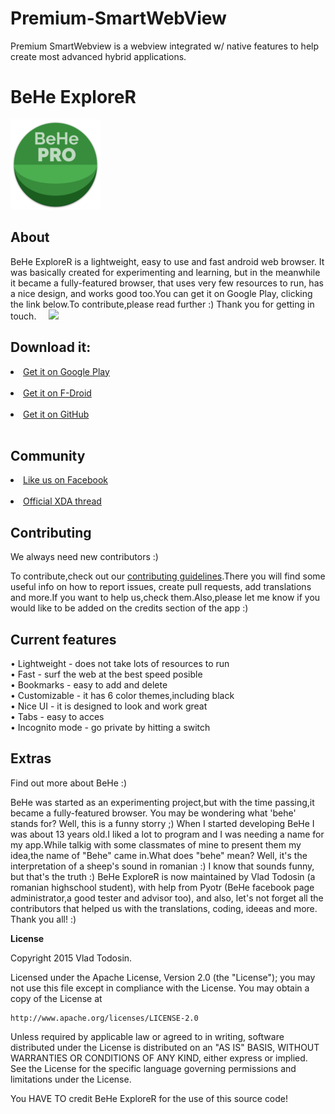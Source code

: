 # Premium-SmartWebView
Premium SmartWebview is a webview integrated w/ native features to help create most advanced hybrid applications.
# BeHe ExploreR
<img src="https://github.com/VladThodo/behe-explorer/blob/master/app/src/main/res/mipmap-xxhdpi/ic_launcher.png"></img>
## About
BeHe ExploreR is a lightweight, easy to use and fast android web browser. It was basically created for experimenting and learning, but in the meanwhile it became a fully-featured browser, that uses very few resources to run, has a nice design, and works good too.You can get it on Google Play, clicking the link below.To contribute,please read further :) Thank you for getting in touch.  	&nbsp;	&nbsp;
<img src="https://travis-ci.org/VladThodo/behe-explorer.svg?branch=master"/>
<h2> Download it: </h2>
<li><a href="https://play.google.com/store/apps/details?id=com.vlath.beheexplorerfree">Get it on Google Play</a></li>
<br>
<li><a href="https://f-droid.org/repository/browse/?fdid=com.vlath.beheexplorer">Get it on F-Droid</a></li>
<br>
<li><a href="https://github.com/VladThodo/behe-explorer/releases/tag/v2.0.1">Get it on GitHub</a></li>
<br>
<h2> Community </h2>
<li><a href="https://www.facebook.com/TodoStudios/">Like us on Facebook</a></li>
<br>
<li><a href="https://forum.xda-developers.com/android/apps-games/app4-0-behe-explorer-internet-browser-t3313025">Official XDA thread</a></li>
<h2> Contributing </h2>
  <p>We always need new contributors :)</p>
  <p>To contribute,check out our <a href="https://github.com/VladThodo/behe-explorer/blob/development/CONTRIBUTING.md">contributing guidelines</a>.There you will find some useful info on how to report issues, create pull requests, add translations and more.If you want to help us,check them.Also,please let me know if you would like to be added on the credits section of the app :)</p>
<h2> Current features </h2>
  &bull; Lightweight - does not take lots of resources to run
  <br>
  &bull; Fast - surf the web at the best speed posible
  <br>
  &bull; Bookmarks - easy to add and delete
  <br>
  &bull; Customizable - it has  6 color themes,including black
  <br>
  &bull; Nice UI - it is designed to look and work great
  <br>
  &bull; Tabs - easy to acces
  <br>
  &bull; Incognito mode - go private by hitting a switch
  <br>
<h2> Extras </h2>
<p>Find out more about BeHe :) </p>
<p>BeHe was started as an experimenting project,but with the time passing,it became a fully-featured browser. You may be wondering what 'behe' stands for? Well, this is a funny storry ;) When I started developing BeHe I was about 13 years old.I liked a lot to program and I was needing a name for my app.While talkig with some classmates of mine to present them my idea,the name of "Behe" came in.What does "behe" mean? Well, it's the interpretation of a sheep's sound in romanian :) I know that sounds funny, but that's the truth :) BeHe ExploreR is now maintained by Vlad Todosin (a romanian highschool student), with help from Pyotr (BeHe facebook page administrator,a good tester and advisor too), and also, let's not forget all the contributors that helped us with the translations, coding, ideeas and more. Thank you all! :) </p>
<p><b>License</b><p>
<p>Copyright 2015 Vlad Todosin.</p>
Licensed under the Apache License, Version 2.0 (the "License");
you may not use this file except in compliance with the License.
You may obtain a copy of the License at

    http://www.apache.org/licenses/LICENSE-2.0


Unless required by applicable law or agreed to in writing, software
distributed under the License is distributed on an "AS IS" BASIS,
WITHOUT WARRANTIES OR CONDITIONS OF ANY KIND, either express or implied.
See the License for the specific language governing permissions and
limitations under the License.

You HAVE TO credit BeHe ExploreR for the use of this source code!
  
